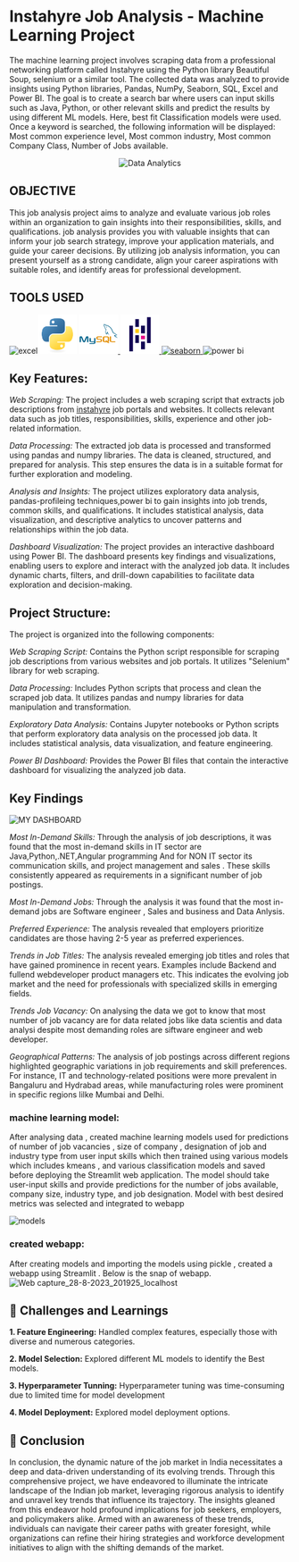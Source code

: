 # Instahyre Job Analysis - Machine Learning Project
The machine learning project involves scraping data from a professional networking platform called Instahyre using the Python library Beautiful Soup, selenium or a similar tool. The collected data was analyzed to provide insights using Python libraries, Pandas, NumPy, Seaborn, SQL, Excel and Power BI. The goal is to create a search bar where users can input skills such as Java, Python, or other relevant skills and predict the results by using different ML models. Here, best fit Classification models were used. Once a keyword is searched, the following information will be displayed: Most common experience level, Most common industry, Most common Company Class, Number of Jobs available.

<div align="center">
   <img src="https://github.com/Sidharthaagasti31/JOB_Analysis/assets/50338854/3afbe40e-c9e0-491d-8162-d7a15fc63009" alt="Data Analytics" width="300" height="200" >
</div>

## OBJECTIVE
This job analysis project aims to analyze and evaluate various job roles within an organization to gain insights into their responsibilities, skills, and qualifications. job analysis provides you with valuable insights that can inform your job search strategy, improve your application materials, and guide your career decisions. By utilizing job analysis information, you can present yourself as a strong candidate, align your career aspirations with suitable roles, and identify areas for professional development.

## TOOLS USED

<img src="https://github.com/Sidharthaagasti31/Sidharthaagasti31/assets/50338854/dc8316b6-70d3-416d-9910-cbf8fec92834" alt="excel" height=70 width=70 ><img src="https://raw.githubusercontent.com/devicons/devicon/master/icons/python/python-original.svg" alt="python" width="70" height="70"/> </a> <a href="https://scikit-learn.org/" target="_blank" rel="noreferrer">  <img src="https://raw.githubusercontent.com/devicons/devicon/master/icons/mysql/mysql-original-wordmark.svg" alt="mysql" width="70" height="70"/> </a> <a href="https://pandas.pydata.org/" target="_blank" rel="noreferrer"> <img src="https://raw.githubusercontent.com/devicons/devicon/2ae2a900d2f041da66e950e4d48052658d850630/icons/pandas/pandas-original.svg" alt="pandas" width="70" height="70"/> </a> <a href="https://pugjs.org" target="_blank" rel="noreferrer"> <img src="https://seaborn.pydata.org/_images/logo-mark-lightbg.svg" alt="seaborn" width="70" height="70"/> </a>  <img src="https://github.com/Sidharthaagasti31/Sidharthaagasti31/assets/50338854/fab946d7-1e30-4707-9a9e-8f7248dd5123" alt="power bi" width="40" height="70"/> 

## Key Features:

*Web Scraping:* The project includes a web scraping script that extracts job descriptions from [instahyre](https://www.instahyre.com/search-jobs/) job portals and websites. It collects relevant data such as job titles, responsibilities, skills, experience and other job-related information.

*Data Processing:* The extracted job data is processed and transformed using pandas and numpy libraries. The data is cleaned, structured, and prepared for analysis. This step ensures the data is in a suitable format for further exploration and modeling.

*Analysis and Insights:* The project utilizes exploratory data analysis, pandas-profileing techniques,power bi to gain insights into job trends, common skills, and qualifications. It includes statistical analysis, data visualization, and descriptive analytics to uncover patterns and relationships within the job data.

*Dashboard Visualization:* The project provides an interactive dashboard using Power BI. The dashboard presents key findings and visualizations, enabling users to explore and interact with the analyzed job data. It includes dynamic charts, filters, and drill-down capabilities to facilitate data exploration and decision-making.

## Project Structure:

The project is organized into the following components:

*Web Scraping Script:* Contains the Python script responsible for scraping job descriptions from various websites and job portals. It utilizes "Selenium" library for web scraping.

*Data Processing:* Includes Python scripts that process and clean the scraped job data. It utilizes pandas and numpy libraries for data manipulation and transformation.

*Exploratory Data Analysis:* Contains Jupyter notebooks or Python scripts that perform exploratory data analysis on the processed job data. It includes statistical analysis, data visualization, and feature engineering.

*Power BI Dashboard:* Provides the Power BI files that contain the interactive dashboard for visualizing the analyzed job data.

## Key Findings
![MY DASHBOARD](https://github.com/Sidharthaagasti31/JOB_Analysis/assets/50338854/ffc3265d-872d-4fea-90a8-3d2a1da5416e)

*Most In-Demand Skills:* Through the analysis of job descriptions, it was found that the most in-demand skills in IT sector are Java,Python,.NET,Angular programming And for NON IT sector its communication skills, and project management and sales . These skills consistently appeared as requirements in a significant number of job postings.

*Most In-Demand Jobs:* Through the analysis  it was found that the most in-demand jobs are Software engineer , Sales and business and Data Anlysis.

*Preferred Experience:* The analysis revealed that employers prioritize candidates are those having 2-5 year as preferred experiences.

*Trends in Job Titles:* The analysis revealed emerging job titles and roles that have gained prominence in recent years. Examples include Backend and fullend webdeveloper product managers etc. This indicates the evolving job market and the need for professionals with specialized skills in emerging fields.

*Trends Job Vacancy:* On analysing the data we got to know that most number of job vacancy are for data related jobs like data scientis and data analysi despite most demanding roles are siftware engineer and web developer.

*Geographical Patterns:* The analysis of job postings across different regions highlighted geographic variations in job requirements and skill preferences. For instance, IT and technology-related positions were more prevalent in Bangaluru and Hydrabad areas, while manufacturing roles were prominent in specific regions lilke Mumbai and Delhi.



### machine learning model:
After analysing data , created machine learning models used for predictions of number of job vacancies , size of company , designation of job and industry type from user input skills which then trained using various models which includes kmeans , and various classification models and saved before deploying the Streamlit web application. The model should take user-input skills and provide predictions for the number of jobs available, company size, industry type, and job designation. Model with best desired metrics was selected and integrated to webapp

![models](https://github.com/Shreyasoni11/MLProject/assets/136992653/03efa0a1-5b2b-490c-8a61-8239be5a1aac)


### created webapp:
After creating models and importing the models using pickle , created a webapp using Streamlit . Below is the snap of webapp.
![Web capture_28-8-2023_201925_localhost](https://github.com/Sidharthaagasti31/JOB_Analysis/assets/50338854/99cee3a6-8426-4527-a536-3c5b53d9c737)
 
## 🏥 Challenges and Learnings

**1. Feature Engineering:** Handled complex features, especially those with diverse and numerous categories. 

**2. Model Selection:**  Explored different ML models to identify the Best models.

**3. Hyperparameter Tunning:**  Hyperparameter tuning was time-consuming due to limited time for model development

**4. Model Deployment:**  Explored model deployment options.

 
## 🏥 Conclusion

In conclusion, the dynamic nature of the job market in India necessitates a deep and data-driven understanding of its evolving trends. Through this comprehensive project, we have endeavored to illuminate the intricate landscape of the Indian job market, leveraging rigorous analysis to identify and unravel key trends that influence its trajectory. The insights gleaned from this endeavor hold profound implications for job seekers, employers, and policymakers alike. Armed with an awareness of these trends, individuals can navigate their career paths with greater foresight, while organizations can refine their hiring strategies and workforce development initiatives to align with the shifting demands of the market.
